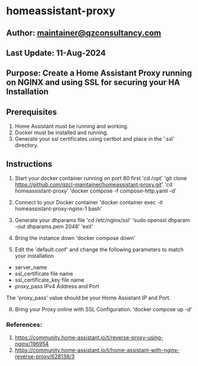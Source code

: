 # homeassistant-proxy
## Author: maintainer@qzconsultancy.com
## Last Update: 11-Aug-2024
## Purpose: Create a Home Assistant Proxy running on NGINX and using SSL for securing your HA Installation

## Prerequisites
1. Home Assistant must be running and working.
2. Docker must be installed and running.
3. Generate your ssl certificates using certbot and place in the '.ssl' directory.

## Instructions
1. Start your docker container running on port 80 first
'cd /opt'
'git clone https://github.com/qzcl-maintainer/homeassistant-proxy.git'
'cd homeassistant-proxy'
'docker compose -f compose-http.yaml -d'

2. Connect to your Docker container
'docker container exec -it homeassistant-proxy-nginx-1 bash'

3. Generate your dhparams file
'cd /etc/nginx/ssl'
'sudo openssl dhparam -out dhparams.pem 2048'
'exit'

4. Bring the instance down
'docker compose down'

5. Edit the 'default.conf' and change the following parameters to match your installation
- server_name
- ssl_certificate file name
- ssl_certificate_key file name
- proxy_pass IPv4 Address and Port

The 'proxy_pass' value should be your Home Assistant IP and Port.

6. Bring your Proxy online with SSL Configuration.
'docker compose up -d'

### References:
1. https://community.home-assistant.io/t/reverse-proxy-using-nginx/196954
2. https://community.home-assistant.io/t/home-assistant-with-nginx-reverse-proxy/628138/3
